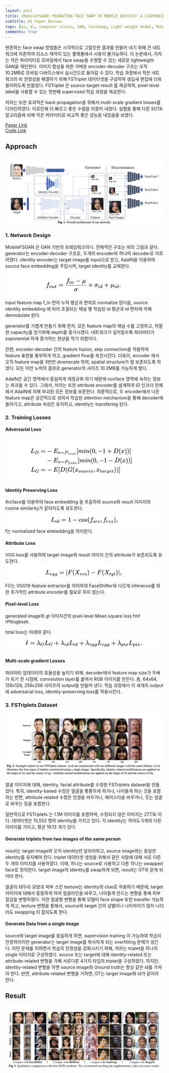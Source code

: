 ```yaml
---
layout: post   
title: (MobileFSGAN) MIGRATING FACE SWAP TO MOBILE DEVICES: A LIGHTWEIGHT FRAMEWORK AND A SUPERVISED TRAINING SOLUTION     
subtitle: AI Paper Review       
tags: [ai, ml, computer vision, GAN, FaceSwap, Light weight model, Mobile Network]  
comments: true  
---  
```


현존하는 face swap 방법들은 시각적으로 그럴듯한 결과를 만들어 내기 위해 큰 네트워크에 의존하여 리소스 제약이 있는 플랫폼에서 사용이 불가능하다.
이 논문에서, 저자는 적은 파라미터로 모바일에서 face swap을 수행할 수 있는 새로운 lightweight GAN을 제안한다.
이미지 합성을 위한 가벼운 encoder-decoder 구조는 오직 10.2MB로 모바일 디바이스에서 실시간으로 돌아갈 수 있다.
학습 과정에서 작은 네트워크의 비 안정성을 해결하기 위해 FSTriplet 데이터셋을 구성하여 생김새 편집에 더욱 용이하도록 만들었다.
FSTriplet 은 source-target-result 를 제공하여, pixel-level label을 사용할 수 있는 첫번째 supervised 학습 과정을 제공한다.

저자는 또한 효과적은 back propagation을 위해서 multi-scale gradient losses를 디자인하였다. 이로인해 더 빠르고 좋은 수렴을 이끌어 내었다.
실험을 통해 다른 SOTA 알고리즘에 비해 적은 파라미터로 비교적 좋은 성능을 내었음을 보였다. 

[Paper Link](https://arxiv.org/pdf/2204.08339.pdf)  
[Code Link](https://github.com/HoiM/MobileFSGAN)

## Approach

![](./../assets/resource/ai_paper/paper24/1.png)  

### 1. Network Design
MobileFSGAN 은 GAN 기반의 프레임워크이다.
전체적인 구조는 위의 그림과 같다.
generator는 encoder-decoder 구조로, 두개의 encoder와 하나의 decoder로 이루어졌다.
identity encoder는 target image를 input으로 받고, AdaIN을 이용하여 source face embedding을 주입시켜, target identity를 교체한다.

![](./../assets/resource/ai_paper/paper24/2.png)  

input feature map f_in 먼저 누적 평균과 편차로 normalize 된다음, source identity embedding 에 따라 조절되는 채널 별 학습된 id 평균과 id 편차에 의해 demodulate 된다.

generator를 가볍게 만들기 위해 먼저, 모든 feature map의 채널 수를 고정하고, 적절한 capacity를 얻기위해 depth를 증가시켰다.
네트워크가 깊어질수록 파라미터가 exponential 하게 증가하는 현상을 막기 위함이다.

한편, encoder-decoder 간의 feature fusion, skip connection을 적용하여 feature 표현을 풍부하게 하고, gradient flow를 촉진시킨다.
더욱이, encoder 에서 오직 feature map을 3번만 downscale 하여, spatial structure가 잘 보존되도록 하였다.
모든 이런 노력의 결과로 generator의 사이즈 10.2MB를 가능하게 했다.

AdaIN은 공간 영역에서 동일하게 재정규화 하기 때문에 nonface 영역에 속하는 정보는 파괴될 수 있다.
그래서, 저자는 또한 attribute encoder를 설계하여 ID 인코더 전체에서 AdaIN에 의해 파괴된 모든 정보를 보존한다.
최종적으로, 두 encoder에서 나온 feature map은 공간적으로 섞여서 학습된 attention mechanism을 통해 decoder에 들어가고, attribute 속성은 유지하고, identity는 transfering 된다.

### 2. Training Losses
#### Adversarial Loss

![](./../assets/resource/ai_paper/paper24/3.png)  

#### Identity Preserving Loss
Arcface를 이용하여 face embedding 을 추출하여 source와 result 이미지의 cosine similarity가 같아지도록 유도한다.

![](./../assets/resource/ai_paper/paper24/4.png)  
f는 normalized face embedding을 의미한다.

#### Attribute Loss

VGG loss를 사용하여 target image와 result 이미지 간의 attribute가 보존되도록 유도한다.
![](./../assets/resource/ai_paper/paper24/5.png)  
F()는 VGG19 feature extractor를 의미하여 FaceShifter와 다르게 inference를 위한 추가적인 attribute encoder를 필요로 하지 않는다.

#### Pixel-level Loss
generated image와 gt 이미지간의 pixel-level Mean square loss fmf rPtksgksek.

total loss는 아래와 같다.
![](./../assets/resource/ai_paper/paper24/6.png)  

#### Multi-scale gradient Losses
파라미터 업데이터의 효율성을 높이기 위해, decoder에서 feature map size가 두배가 되기 전 시점에, convolution layer를 붙여서 RGB 이미지를 만든다.
총, 64x64, 128x128, 256x256 사이즈의 output을 만들어 낸다. 
학습 과정에서 이 세개의 output에 adversarial loss, identity-preserving loss를 적용시킨다.

### 3. FSTriplets Dataset
![](./../assets/resource/ai_paper/paper24/7.png)  

얼굴 이미지에 대해, identity, facial attribute를 수정한 FSTriplets dataset을 만들었다.
특히, identity-based 수정은 얼굴을 통통하게 하거나, 나이들게 하는 것을 포함하는 반면, attribute related 수정은 안경을 씌우거나, 헤어스타을 바꾸거나, 웃는 얼굴로 바꾸는 등을 포함한다.

일반적으로 FSTriplets 는 1.1M 이미지를 포함하며, 수정되지 않은 이미지는 277.1k 이다.
데이터셋은 15,552 명의 identity를 가지고 있다.
각 identity는 적어도 5개의 다른 이미지를 가지고, 평균 19.13 개가 있다.

#### Generate triplets from two images of the same person
result는 target image와 오직 identity만 달라야하고, source image와는 동일한 identity를 유지해야 한다. 
triplet 데이터셋 생성을 위해서 같은 사람에 대해 서로 다른 두 개의 이미지를 사용하였다. 
이때, 하나는 source로 사용하고 다른 하나는 swapped face로 정의한다. 
target image의 identity를 swap하게 되면, result는 GT와 같게 되어야 한다.

얼굴의 테두리 모양과 피부 스킨 texture는 identity의 clue로 작용하기 때문에, target 이미지에 대해서 뚱뚱하게 하여 얼굴라인을 바꾸고, 나이들게 만드는 변형을 통해 피부 질감을 변형하였다. 
이런 얼굴형 변형을 통해 모델이 face shape 또한 transfer 가능하게 하고, texture 변형을 통해서, source와 target 간의 성별이나 나이차이가 많이 나더라도 swapping 이 잘되도록 한다.

#### Generate Data from a single image
source와 target image를 동일하게 하면, supervision training 이 가능하여 학습이 안정적이지만 generator는 target image를 복사하게 되는 overfitting 문제가 생긴다.
이런 문제를 피하면서 학습의 안정성을 강화시키기 위해, 저자는 triplet을 하나의 single 이미지로 구성하였다.
source 또는 target에 대해 identity-related 또는 attribute-related 변형을 가해 서로다른 4가지 타입의 triplet을 구성하였다. 
하지만, identity-related 변형을 하면 source image와 Ground truth는 항상 같은 id를 가져야 한다.
반면, attribute-related 변형을 가하면, GT는 target image와 id가 같아야 한다. 

## Result
![](./../assets/resource/ai_paper/paper24/8.png)  